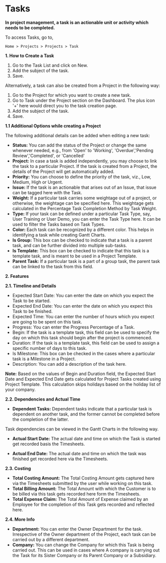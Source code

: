 # Tasks 

**In project management, a task is an actionable unit or activity which needs to be completed.**

To access Tasks, go to,

`Home > Projects > Projects > Task`

**1. How to Create a Task**

1. Go to the Task List and click on New.
2. Add the subject of the task.
3. Save.

Alternatively, a task can also be created from a Project in the following way:

1. Go to the Project for which you want to create a new task.
2. Go to Task under the Project section on the Dashboard. The plus icon '+' here would direct you to the task creation page.
3. Add the subject of the task.
4. Save.

**1.1 Additional Options while creating a Project**

The following additional details can be added when editing a new task:

* **Status:** You can add the status of the Project or change the same whenever needed, e.g., from 'Open' to 'Working', 'Overdue','Pending Review','Completed', or 'Cancelled'
* **Project:** In case a task is added independently, you may choose to link the task to a particular Project. If the task is created from a Project, the details of the Project will get automatically added.
* **Priority:** You can choose to define the priority of the task, viz., Low, Medium, High or Urgent.
* **Issue:** If the task is an actionable that arises out of an Issue, that issue can be tagged here with the Task.
* **Weight:** If a particular task carries some weightage out of a project, or otherwise, the weightage can be specified here. This weightage gets calculated in the Percentage Task Completion Method by Task Weight.
* **Type:** If your task can be defined under a particular Task Type, say, User Training or User Demo, you can enter the Task Type here. It can be used to filter the Tasks based on Task Types.
* **Color:** Each task can be recognized by a different color. This helps in identifying a task while creating Gantt Charts.
* **Is Group:** This box can be checked to indicate that a task is a parent task, and can be further divided into multiple sub-tasks.
* **Is Template:** This box can be checked to indicate that this task is a template task, and is meant to be used in a Project Template.
* **Parent Task:** If a particular task is a part of a group task, the parent task can be linked to the task from this field.

**2. Features**

**2.1. Timeline and Details** 

* Expected Start Date: You can enter the date on which you expect the Task to be started.
* Expected End Date: You can enter the date on which you expect this Task to be finished.
* Expected Time: You can enter the number of hours which you expect are going to be spent on this task.
* Progress: You can enter the Progress Percentage of a Task.
* Begin: If the task is a template task, this field can be used to specify the day on which this task should begin after the project is commenced.
* Duration: If the task is a template task, this field can be used to assign a specific number of days to this task.
* Is Milestone: This box can be checked in the cases where a particular task is a Milestone in a Project.
* Description: You can add a description of the task here.

**Note:** Based on the values of Begin and Duration field, the Expected Start Date and Expected End Date gets calculated for Project Tasks created using Project Template. This calculation skips holidays based on the holiday list of your company.

**2.2. Dependencies and Actual Time**

* **Dependent Tasks:** Dependent tasks indicate that a particular task is dependent on another task, and the former cannot be completed before the completion of the latter.

Task dependencies can be viewed in the Gantt Charts in the following way.

* **Actual Start Date:** The actual date and time on which the Task is started get recorded basis the Timesheets.

* **Actual End Date:** The actual date and time on which the task was finished get recorded here via the Timesheets.

**2.3. Costing**

* **Total Costing Amount:** The Total Costing Amount gets captured here via the Timesheets submitted by the user while working on this task.
* **Total Billing Amount:** The Total Amount with which the Customer is to be billed via this task gets recorded here form the Timesheets.
* **Total Expense Claim:** The Total Amount of Expense claimed by an Employee for the completion of this Task gets recorded and reflected here.

**2.4. More Info**

* **Department:** You can enter the Owner Department for the task. Irrespective of the Owner department of the Project, each task can be carried out by a different department.
* **Company:** You can change the Company for which this Task is being carried out. This can be used in cases where A company is carrying out the Task for its Sister Company or its Parent Company or a Subsidiary.
